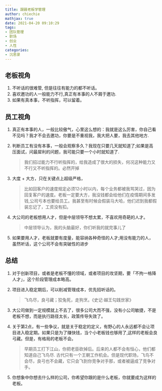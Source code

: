 ```yaml
---
title: 跟聂老板学管理
author: chiechie
mathjax: true
date: 2021-04-20 09:10:29
tags:
- 团队管理
- 职场
- 创业
- 人性
categories:
- 沉思录
---
```


## 老板视角

1. 不听话的很难管, 但是往往有能力的都不听话。
2. 喜欢邀功的人一般能力不行,真正有本事的人不屑于邀功.
4. 如果有真本事，不听指挥，可以留着。

## 员工视角

1. 真正有本事的人，一般比较傲气，心里这么想的：我就是这么厉害，你自己看不见吗？我才不会去邀功，你要是不重视我，我大把人要，我去其他地方.
2. 判断员工有没有本事，一般会观察多久？我现在只要几天就知道了;如果是高压面试，问最犀利的问题，我可能只要一个小时就知道了.
   
   > 我们招过能力不行听指挥的，给我造成了很大的损失，何况这种能力又不行又不听指挥的。必然开掉
3. 大度 + 大方，只在关键点上超级严格，
   
   > 比如回客户的速度规定必须12小时以内，每个业务都被我骂哭过，因为回复客户的速度。老板一定要大方，我没钱都会给他们在疫情期间多发钱,公司亏本也要给员工。我甚至有时候会假装马大哈，他们迟到我都假装忘记了，工资没有扣。

4. 大公司的老板想用人才，但是中层领导不想太累，不喜欢用奇葩的人才。
   
   > 中层领导认为，我的头脑最好，你们听我的就完事儿了
5.  如果要用人才，老板就要有度量，能容纳各种奇怪的人才;用没有能力的人，虽然听话，这个公司不会有突破性的进步

## 总结

1. 对于创新项目，或者是老板不懂的领域，或者项目的攻坚期，要「不拘一格降人才」，这个阶段管理成本略高。
2. 项目进入稳定期后，可以削减管理成本，优先招听话的。
   
    > 飞鸟尽，良弓藏；狡兔死，走狗烹。《史记·越王勾践世家》
3. 大公司做到一定规模就上不去了，很多公司大而不强，没有小公司敏捷，不是老板不想，而是执行路径太长，政策传导失效了。
4. 关于第2点，有一些争议，就是关于稳定的定义，有野心的人永远都不会让项目进入稳定期。如果只是为了赚快钱，当个小老板钱也够用了,这样的老板会良弓藏。但是，有格局的老板不会。
   
   > 早期员工打下江山，你把老臣砍掉后。后来的人都不会有恒心，他们都知道自己飞鸟尽.
   > 古代只有一个王朝工作机会。但是现代职场，飞鸟不会尽，良弓也不会藏，它只会飞到你竞争对手那，或者被逼成了竞争对手。
5. 你想象中你想去什么样的公司，你希望你跟的是什么老板，你就要成为这样的老板。